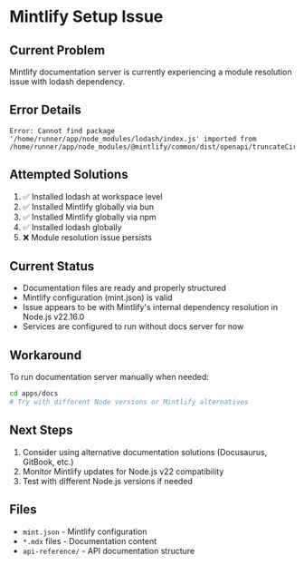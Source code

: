 # Mintlify Setup Issue

## Current Problem
Mintlify documentation server is currently experiencing a module resolution issue with lodash dependency.

## Error Details
```
Error: Cannot find package '/home/runner/app/node_modules/lodash/index.js' imported from /home/runner/app/node_modules/@mintlify/common/dist/openapi/truncateCircularReferences.js
```

## Attempted Solutions
1. ✅ Installed lodash at workspace level
2. ✅ Installed Mintlify globally via bun
3. ✅ Installed Mintlify globally via npm
4. ✅ Installed lodash globally
5. ❌ Module resolution issue persists

## Current Status
- Documentation files are ready and properly structured
- Mintlify configuration (mint.json) is valid
- Issue appears to be with Mintlify's internal dependency resolution in Node.js v22.16.0
- Services are configured to run without docs server for now

## Workaround
To run documentation server manually when needed:
```bash
cd apps/docs
# Try with different Node versions or Mintlify alternatives
```

## Next Steps
1. Consider using alternative documentation solutions (Docusaurus, GitBook, etc.)
2. Monitor Mintlify updates for Node.js v22 compatibility
3. Test with different Node.js versions if needed

## Files
- `mint.json` - Mintlify configuration
- `*.mdx` files - Documentation content
- `api-reference/` - API documentation structure